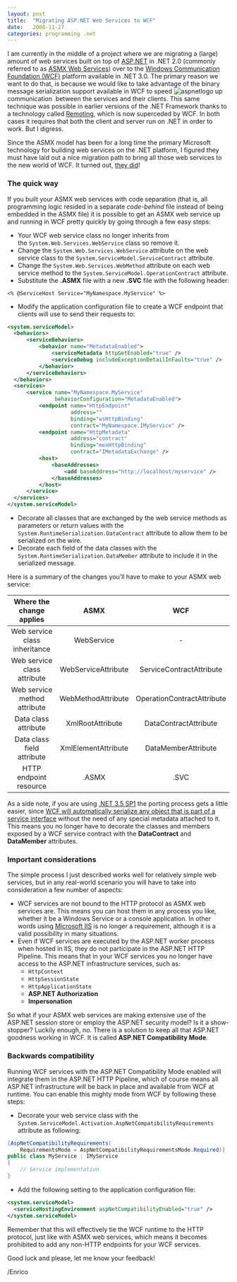 ```yaml
---
layout: post
title:  "Migrating ASP.NET Web Services to WCF"
date:   2008-11-27
categories: programming .net
---
```


I am currently in the middle of a project where we are migrating a (large) amount of web services built on top of [ASP.NET][1] in .NET 2.0 (commonly referred to as [ASMX Web Services][2]) over to the [Windows Communication Foundation (WCF)][3] platform available in .NET 3.0.
The primary reason we want to do that, is because we would like to take advantage of the binary message serialization support available in WCF to speed <img alt="aspnetlogo" src="http://megakemp.files.wordpress.com/2008/11/aspnetlogo-thumb.png?w=160&h=48" class="article" /> up communication  between the services and their clients. This same technique was possible in earlier versions of the .NET Framework thanks to a technology called [Remoting][4], which is now superceded by WCF. In both cases it requires that both the client and server run on .NET in order to work. But I digress.

Since the ASMX model has been for a long time the primary Microsoft technology for building web services on the .NET platform, I figured they must have laid out a nice migration path to bring all those web services to the new world of WCF. It turned out, [they did][5]!

### The quick way

If you built your ASMX web services with code separation (that is, all programming logic resided in a separate _code-behind_ file instead of being embedded in the ASMX file) it is possible to get an ASMX web service up and running in WCF pretty quickly by going through a few easy steps:

  * Your WCF web service class no longer inherits from the `System.Web.Services.WebService` class so remove it.
  * Change the `System.Web.Services.WebService` attribute on the web service class to the `System.ServiceModel.ServiceContract` attribute.
  * Change the `System.Web.Services.WebMethod` attribute on each web service method to the `System.ServiceModel.OperationContract` attribute.
  * Substitute the **.ASMX** file with a new **.SVC** file with the following header:

```
<% @ServiceHost Service="MyNamespace.MyService" %>
```

  * Modify the application configuration file to create a WCF endpoint that clients will use to send their requests to:

```xml
<system.serviceModel>
  <behaviors>
      <serviceBehaviors>
          <behavior name="MetadataEnabled">
              <serviceMetadata httpGetEnabled="true" />
              <serviceDebug includeExceptionDetailInFaults="true" />
          </behavior>
      </serviceBehaviors>
  </behaviors>
  <services>
      <service name="MyNamespace.MyService"
               behaviorConfiguration="MetadataEnabled">
          <endpoint name="HttpEndpoint"
                    address=""
                    binding="wsHttpBinding"
                    contract="MyNamespace.IMyService" />
          <endpoint name="HttpMetadata"
                    address="contract"
                    binding="mexHttpBinding"
                    contract="IMetadataExchange" />
          <host>
              <baseAddresses>
                  <add baseAddress="http://localhost/myservice" />
              </baseAddresses>
          </host>
      </service>
  </services>
</system.serviceModel>
```
  * Decorate all classes that are exchanged by the web service methods as parameters or return values with the `System.RuntimeSerialization.DataContract` attribute to allow them to be serialized on the wire.
  * Decorate each field of the data classes with the `System.RuntimeSerialization.DataMember` attribute to include it in the serialized message.

Here is a summary of the changes you’ll have to make to your ASMX web service:

Where the change applies       | ASMX                | WCF
:----------------------------: | :-----------------: | :------------------------:
Web service class inheritance  | WebService          | -
Web service class attribute    | WebServiceAttribute | ServiceContractAttribute
Web service method attribute   | WebMethodAttribute  | OperationContractAttribute
Data class attribute           | XmlRootAttribute    | DataContractAttribute
Data class field attribute     | XmlElementAttribute | DataMemberAttribute
HTTP endpoint resource         | .ASMX               | .SVC

As a side note, if you are using [.NET 3.5 SP1][6] the porting process gets a little easier, since [WCF will automatically serialize any object that is part of a service interface][7] without the need of any special metadata attached to it. This means you no longer have to decorate the classes and members exposed by a WCF service contract with the **DataContract** and **DataMember** attributes.

### Important considerations

The simple process I just described works well for relatively simple web services, but in any real-world scenario you will have to take into consideration a few number of aspects:

  * WCF services are not bound to the HTTP protocol as ASMX web services are. This means you can host them in any process you like, whether it be a Windows Service or a console application. In other words using [Microsoft IIS][8] is no longer a requirement, although it is a valid possibility in many situations.
  * Even if WCF services are executed by the ASP.NET worker process when hosted in IIS, they do not participate in the ASP.NET HTTP Pipeline. This means that in your WCF services you no longer have access to the ASP.NET infrastructure services, such as:
    - `HttpContext`
    - `HttpSessionState`
    - `HttpApplicationState`
    - **ASP.NET Authorization**
    - **Impersonation**

So what if your ASMX web services are making extensive use of the ASP.NET session store or employ the ASP.NET security model? Is it a show-stopper?
Luckily enough, no. There is a solution to keep all that ASP.NET goodness working in WCF. It is called **ASP.NET Compatibility Mode**.

### Backwards compatibility

Running WCF services with the ASP.NET Compatibility Mode enabled will integrate them in the ASP.NET HTTP Pipeline, which of course means all ASP.NET infrastructure will be back in place and available from WCF at runtime.
You can enable this mighty mode from WCF by following these steps:

  * Decorate your web service class with the `System.ServiceModel.Activation.AspNetCompatibilityRequirements` attribute as following:

```csharp
[AspNetCompatibilityRequirements(
    RequirementsMode = AspNetCompatibilityRequirementsMode.Required)]
public class MyService : IMyService
{
    // Service implementation
}
```

  * Add the following setting to the application configuration file:

```xml
<system.serviceModel>
  <serviceHostingEnvironment aspNetCompatibilityEnabled="true" />
</system.serviceModel>
```

Remember that this will effectively tie the WCF runtime to the HTTP protocol, just like with ASMX web services, which means it becomes prohibited to add any non-HTTP endpoints for your WCF services.

Good luck and please, let me know your feedback!

/Enrico

[1]: http://www.asp.net/get-started/
[2]: http://msdn.microsoft.com/en-us/library/ms972326.aspx
[3]: http://msdn.microsoft.com/en-us/netframework/aa663324.aspx
[4]: http://msdn.microsoft.com/en-us/library/kwdt6w2k(VS.80).aspx
[5]: http://msdn.microsoft.com/en-us/library/ms730214(VS.85).aspx
[6]: http://www.microsoft.com/downloads/details.aspx?FamilyID=ab99342f-5d1a-413d-8319-81da479ab0d7&displaylang=en
[7]: http://www.pluralsight.com/community/blogs/aaron/archive/2008/05/13/50934.aspx
[8]: http://www.iis.net/getstarted
